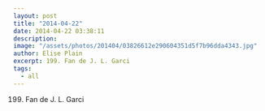```yaml
---
layout: post
title: "2014-04-22"
date: 2014-04-22 03:38:11
description: 
image: "/assets/photos/201404/03826612e290604351d5f7b96dda4343.jpg"
author: Elise Plain
excerpt: 199. Fan de J. L. Garci
tags: 
  - all
---
```


199. Fan de J. L. Garci
<p></p>
